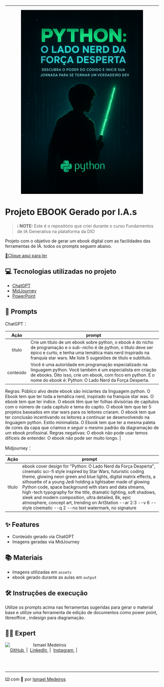<p align="center">
   
</p>


-------


<p align="center">
<img 
    src="assets/3.png"
    width="400"  
/>
</p>

# Projeto EBOOK Gerado por I.A.s


 > ℹ️ **NOTE:** Este é o repositório que criei durante o curso Fundamentos de IA Generativa na plataforma da DIO

Projeto com o objetivo de gerar um ebook digital com as facilidades das ferramentas de IA. todos os prompts
seguem abaixo.

<a href="https://github.com/ism-dev-codes/prompts-recipe-to-create-a-ebook/blob/main/output/Python%20O%20Lado%20Nerd%20da%20For%C3%A7a%20Desperta.pdf" title="View PDF now"> 📕Clique aqui para ler</a>

## 💻 Tecnologias utilizadas no projeto

- [ChatGPT](https://chat.openai.com/) 
- [MidJourney](https://www.midjourney.com/app/)
- [PowerPoint](https://www.microsoft.com/en/microsoft-365/powerpoint)

## 🧠 Prompts


ChatGPT：

|   Ação   | prompt                                                                                                                                                                                                                                                                         |
| :------: | ------------------------------------------------------------------------------------------------------------------------------------------------------------------------------------------------------------------------------------------------------------------------------ |
|  título  | Crie um título de um ebook sobre python, o ebook é do nicho de programação e o sub-nicho é de python, o título deve ser épico e curto, e tenha uma temática mais nerd inspirado na franquia star wars. Me liste 5 sugestões de título e subtítulo. |                                                        |
| conteúdo | Você é uma autoridade em programação especializado na linguagem python. Você também é um especialista em criação de ebooks. Dito isso, crie um ebook, com foco em python. E o nome do ebook é: Python: O Lado Nerd da Força Desperta. 
Regras: Público alvo deste ebook são iniciantes da linguagem python. O Ebook tem que ter toda a temática nerd, inspirado na franquia star was. O ebook tem que ter índice. O ebook têm que ter folhas divisórias de capítulos com o número de cada capitulo e tema do capito. O ebook tem que ter 5 projetos baseados em star wars para os leitores criaram. O ebook tem que ter conclusão incentivando os leitores a continuar se desenvolvendo na linguagem python. Estilo minimalista. O Ebook tem que ter a mesma paleta de cores da capa que criamos e seguir o mesmo padrão da diagramação de um ebook profissinal. 
Regras negativas: O ebook não pode usar temos difíceis de entender. O ebook não pode ser muito longo. |


Midjourney：

|  Ação  | prompt                                                                                 |
| :----: | -------------------------------------------------------------------------------------- |
| título | ebook cover design for "Python: O Lado Nerd da Força Desperta", cinematic sci-fi style inspired by Star Wars, futuristic coding theme, glowing neon green and blue lights, digital matrix effects, a silhouette of a young Jedi holding a lightsaber made of glowing Python code, space background with stars and data streams, high-tech typography for the title, dramatic lighting, soft shadows, sleek and modern composition, ultra detailed, 8k, epic atmosphere, concept art, trending on ArtStation --ar 2:3 --v 6 --style cinematic --q 2 --no text watermark, no signature |

## ✨ Features

- Conteúdo gerado via ChatGPT
- Imagens geradas via MidJourney

## 📚 Materiais

- Imagens utilizadas em `assets`
- ebook gerado durante as aulas em `output`

## 🛠️ Instruções de execução

Utilize os prompts acima nas ferramentas sugeridas para gerar o material base e utilize uma ferramenta de edição de documentos como power point, libreoffice , indesign para diagramação.

## 👨‍💻 Expert

<p>
    <img 
      align=left 
      margin=10 
      width=80 
      src="https://avatars.githubusercontent.com/u/105826184?v=4"
    />
    <p>&nbsp&nbsp&nbspIsmael Medeiros<br>
    &nbsp&nbsp&nbsp
    <a 
        href="https://github.com/ism-dev-codes">
        GitHub
    </a>
    &nbsp;|&nbsp;
    <a 
        href="https://www.linkedin.com/in/ismael-medeiros-5b2bb51ab/">
        LinkedIn
    </a>
    &nbsp;|&nbsp;
    <a 
        href="https://www.instagram.com/ismaelsmedeiros?igsh=YXA1OW1mNXhkNmVy">
        Instagram
    </a>
    &nbsp;|&nbsp;</p>
</p>
<br/><br/>
<p>


---

⌨️ com 💜 por [Ismael Medeiros](https://www.linkedin.com/in/ismael-medeiros-5b2bb51ab/)
